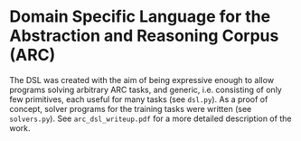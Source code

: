 # Domain Specific Language for the Abstraction and Reasoning Corpus (ARC)

The DSL was created with the aim of being expressive enough to allow programs solving arbitrary ARC tasks, and generic, i.e. consisting of only few primitives, each useful for many tasks (see ```dsl.py```). As a proof of concept, solver programs for the training tasks were written (see ```solvers.py```). See ```arc_dsl_writeup.pdf``` for a more detailed description of the work.

